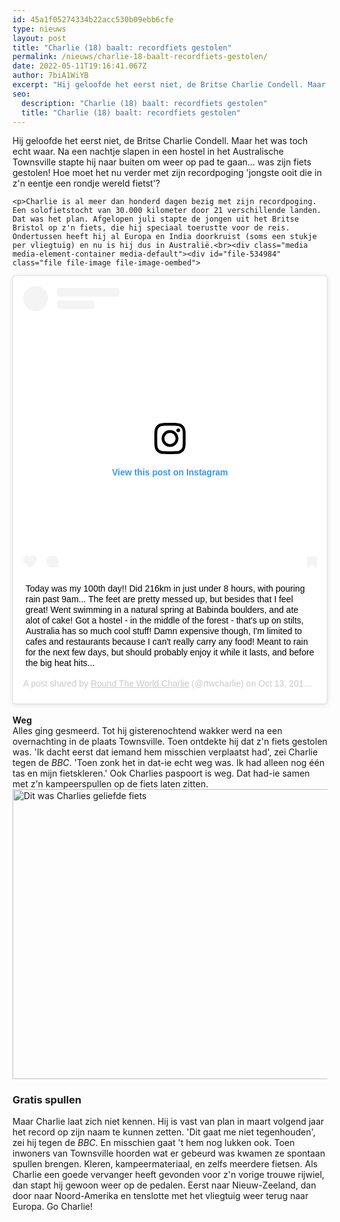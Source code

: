 ```yaml
---
id: 45a1f05274334b22acc530b09ebb6cfe
type: nieuws
layout: post
title: "Charlie (18) baalt: recordfiets gestolen"
permalink: /nieuws/charlie-18-baalt-recordfiets-gestolen/
date: 2022-05-11T19:16:41.067Z
author: 7biA1WiYB
excerpt: "Hij geloofde het eerst niet, de Britse Charlie Condell. Maar het was toch echt waar. Na een nachtje slapen in een hostel in het Australische Townsville stapte hij naar buiten om weer op pad te gaan... was zijn fiets gestolen! Hoe moet het nu verder met zijn recordpoging 'jongste ooit die in z'n eentje een rondje wereld fietst'?  "
seo:
  description: "Charlie (18) baalt: recordfiets gestolen"
  title: "Charlie (18) baalt: recordfiets gestolen"
---
```

Hij geloofde het eerst niet, de Britse Charlie Condell. Maar het was toch echt waar. Na een nachtje slapen in een hostel in het Australische Townsville stapte hij naar buiten om weer op pad te gaan... was zijn fiets gestolen! Hoe moet het nu verder met zijn recordpoging 'jongste ooit die in z'n eentje een rondje wereld fietst'?  

    <p>Charlie is al meer dan honderd dagen bezig met zijn recordpoging. Een solofietstocht van 30.000 kilometer door 21 verschillende landen. Dat was het plan. Afgelopen juli stapte de jongen uit het Britse Bristol op z'n fiets, die hij speciaal toerustte voor de reis. Ondertussen heeft hij al Europa en India doorkruist (soms een stukje per vliegtuig) en nu is hij dus in Australië.<br><div class="media media-element-container media-default"><div id="file-534984" class="file file-image file-image-oembed">

        
  
  <div class="content">
    
<blockquote class="instagram-media" data-instgrm-captioned="" data-instgrm-permalink="https://www.instagram.com/p/Bo3jGveH5qD/?utm_source=ig_embed&amp;utm_campaign=loading" data-instgrm-version="12" style=" background:#FFF; border:0; border-radius:3px; box-shadow:0 0 1px 0 rgba(0,0,0,0.5),0 1px 10px 0 rgba(0,0,0,0.15); margin: 1px; max-width:640px; min-width:326px; padding:0; width:99.375%; width:-webkit-calc(100% - 2px); width:calc(100% - 2px);"><div style="padding:16px;"> <a href="https://www.instagram.com/p/Bo3jGveH5qD/?utm_source=ig_embed&amp;utm_campaign=loading" style=" background:#FFFFFF; line-height:0; padding:0 0; text-align:center; text-decoration:none; width:100%;" target="_blank"> <div style=" display: flex; flex-direction: row; align-items: center;"> <div style="background-color: #F4F4F4; border-radius: 50%; flex-grow: 0; height: 40px; margin-right: 14px; width: 40px;"></div> <div style="display: flex; flex-direction: column; flex-grow: 1; justify-content: center;"> <div style=" background-color: #F4F4F4; border-radius: 4px; flex-grow: 0; height: 14px; margin-bottom: 6px; width: 100px;"></div> <div style=" background-color: #F4F4F4; border-radius: 4px; flex-grow: 0; height: 14px; width: 60px;"></div></div></div><div style="padding: 19% 0;"></div> <div style="display:block; height:50px; margin:0 auto 12px; width:50px;"><svg width="50px" height="50px" viewbox="0 0 60 60" version="1.1" xmlns="https://www.w3.org/2000/svg" xmlns:xlink="https://www.w3.org/1999/xlink"><g stroke="none" stroke-width="1" fill="none" fill-rule="evenodd"><g transform="translate(-511.000000, -20.000000)" fill="#000000"><g><path d="M556.869,30.41 C554.814,30.41 553.148,32.076 553.148,34.131 C553.148,36.186 554.814,37.852 556.869,37.852 C558.924,37.852 560.59,36.186 560.59,34.131 C560.59,32.076 558.924,30.41 556.869,30.41 M541,60.657 C535.114,60.657 530.342,55.887 530.342,50 C530.342,44.114 535.114,39.342 541,39.342 C546.887,39.342 551.658,44.114 551.658,50 C551.658,55.887 546.887,60.657 541,60.657 M541,33.886 C532.1,33.886 524.886,41.1 524.886,50 C524.886,58.899 532.1,66.113 541,66.113 C549.9,66.113 557.115,58.899 557.115,50 C557.115,41.1 549.9,33.886 541,33.886 M565.378,62.101 C565.244,65.022 564.756,66.606 564.346,67.663 C563.803,69.06 563.154,70.057 562.106,71.106 C561.058,72.155 560.06,72.803 558.662,73.347 C557.607,73.757 556.021,74.244 553.102,74.378 C549.944,74.521 548.997,74.552 541,74.552 C533.003,74.552 532.056,74.521 528.898,74.378 C525.979,74.244 524.393,73.757 523.338,73.347 C521.94,72.803 520.942,72.155 519.894,71.106 C518.846,70.057 518.197,69.06 517.654,67.663 C517.244,66.606 516.755,65.022 516.623,62.101 C516.479,58.943 516.448,57.996 516.448,50 C516.448,42.003 516.479,41.056 516.623,37.899 C516.755,34.978 517.244,33.391 517.654,32.338 C518.197,30.938 518.846,29.942 519.894,28.894 C520.942,27.846 521.94,27.196 523.338,26.654 C524.393,26.244 525.979,25.756 528.898,25.623 C532.057,25.479 533.004,25.448 541,25.448 C548.997,25.448 549.943,25.479 553.102,25.623 C556.021,25.756 557.607,26.244 558.662,26.654 C560.06,27.196 561.058,27.846 562.106,28.894 C563.154,29.942 563.803,30.938 564.346,32.338 C564.756,33.391 565.244,34.978 565.378,37.899 C565.522,41.056 565.552,42.003 565.552,50 C565.552,57.996 565.522,58.943 565.378,62.101 M570.82,37.631 C570.674,34.438 570.167,32.258 569.425,30.349 C568.659,28.377 567.633,26.702 565.965,25.035 C564.297,23.368 562.623,22.342 560.652,21.575 C558.743,20.834 556.562,20.326 553.369,20.18 C550.169,20.033 549.148,20 541,20 C532.853,20 531.831,20.033 528.631,20.18 C525.438,20.326 523.257,20.834 521.349,21.575 C519.376,22.342 517.703,23.368 516.035,25.035 C514.368,26.702 513.342,28.377 512.574,30.349 C511.834,32.258 511.326,34.438 511.181,37.631 C511.035,40.831 511,41.851 511,50 C511,58.147 511.035,59.17 511.181,62.369 C511.326,65.562 511.834,67.743 512.574,69.651 C513.342,71.625 514.368,73.296 516.035,74.965 C517.703,76.634 519.376,77.658 521.349,78.425 C523.257,79.167 525.438,79.673 528.631,79.82 C531.831,79.965 532.853,80.001 541,80.001 C549.148,80.001 550.169,79.965 553.369,79.82 C556.562,79.673 558.743,79.167 560.652,78.425 C562.623,77.658 564.297,76.634 565.965,74.965 C567.633,73.296 568.659,71.625 569.425,69.651 C570.167,67.743 570.674,65.562 570.82,62.369 C570.966,59.17 571,58.147 571,50 C571,41.851 570.966,40.831 570.82,37.631"></path></g></g></g></svg></div><div style="padding-top: 8px;"> <div style=" color:#3897f0; font-family:Arial,sans-serif; font-size:14px; font-style:normal; font-weight:550; line-height:18px;"> View this post on Instagram</div></div><div style="padding: 12.5% 0;"></div> <div style="display: flex; flex-direction: row; margin-bottom: 14px; align-items: center;"><div> <div style="background-color: #F4F4F4; border-radius: 50%; height: 12.5px; width: 12.5px; transform: translateX(0px) translateY(7px);"></div> <div style="background-color: #F4F4F4; height: 12.5px; transform: rotate(-45deg) translateX(3px) translateY(1px); width: 12.5px; flex-grow: 0; margin-right: 14px; margin-left: 2px;"></div> <div style="background-color: #F4F4F4; border-radius: 50%; height: 12.5px; width: 12.5px; transform: translateX(9px) translateY(-18px);"></div></div><div style="margin-left: 8px;"> <div style=" background-color: #F4F4F4; border-radius: 50%; flex-grow: 0; height: 20px; width: 20px;"></div> <div style=" width: 0; height: 0; border-top: 2px solid transparent; border-left: 6px solid #f4f4f4; border-bottom: 2px solid transparent; transform: translateX(16px) translateY(-4px) rotate(30deg)"></div></div><div style="margin-left: auto;"> <div style=" width: 0px; border-top: 8px solid #F4F4F4; border-right: 8px solid transparent; transform: translateY(16px);"></div> <div style=" background-color: #F4F4F4; flex-grow: 0; height: 12px; width: 16px; transform: translateY(-4px);"></div> <div style=" width: 0; height: 0; border-top: 8px solid #F4F4F4; border-left: 8px solid transparent; transform: translateY(-4px) translateX(8px);"></div></div></div></a> <p style=" margin:8px 0 0 0; padding:0 4px;"> <a href="https://www.instagram.com/p/Bo3jGveH5qD/?utm_source=ig_embed&amp;utm_campaign=loading" style=" color:#000; font-family:Arial,sans-serif; font-size:14px; font-style:normal; font-weight:normal; line-height:17px; text-decoration:none; word-wrap:break-word;" target="_blank">Today was my 100th day!! Did 216km in just under 8 hours, with pouring rain past 9am... The feet are pretty messed up, but besides that I feel great! Went swimming in a natural spring at Babinda boulders, and ate alot of cake! Got a hostel - in the middle of the forest - that&#39;s up on stilts, Australia has so much cool stuff! Damn expensive though, I&#39;m limited to cafes and restaurants because I can&#39;t really carry any food! Meant to rain for the next few days, but should probably enjoy it while it lasts, and before the big heat hits...</a></p> <p style=" color:#c9c8cd; font-family:Arial,sans-serif; font-size:14px; line-height:17px; margin-bottom:0; margin-top:8px; overflow:hidden; padding:8px 0 7px; text-align:center; text-overflow:ellipsis; white-space:nowrap;">A post shared by <a href="https://www.instagram.com/rtwcharlie/?utm_source=ig_embed&amp;utm_campaign=loading" style=" color:#c9c8cd; font-family:Arial,sans-serif; font-size:14px; font-style:normal; font-weight:normal; line-height:17px;" target="_blank"> Round The World Charlie</a> (@rtwcharlie) on <time style=" font-family:Arial,sans-serif; font-size:14px; line-height:17px;" datetime="2018-10-13T09:17:00+00:00">Oct 13, 2018 at 2:17am PDT</time></p></div></blockquote>
<script async="" src="//www.instagram.com/embed.js"></script>  </div>

  
</div>
</div><br><strong>Weg</strong><br>Alles ging gesmeerd. Tot hij gisterenochtend wakker werd na een overnachting in de plaats Townsville. Toen ontdekte hij dat z'n fiets gestolen was. 'Ik dacht eerst dat iemand hem misschien verplaatst had', zei Charlie tegen de <em>BBC</em>. 'Toen zonk het in dat-ie echt weg was. Ik had alleen nog één tas en mijn fietskleren.' Ook Charlies paspoort is weg. Dat had-ie samen met z'n kampeerspullen op de fiets laten zitten.<br><div class="media media-element-container media-default"><div id="file-534985" class="file file-image file-image-png">

        
  
  <div class="content">
    <img alt="Dit was Charlies geliefde fiets" title="Dit was Charlies geliefde fiets" height="464" width="520" class="media-element file-default" data-delta="2" src="https://original.sevendays.nl/sites/default/files/charlies%20fiets.png">  </div>

  
</div>
</div>
<h3><strong>Gratis spullen</strong></h3>
<p>Maar Charlie laat zich niet kennen. Hij is vast van plan in maart volgend jaar het record op zijn naam te kunnen zetten. 'Dit gaat me niet tegenhouden', zei hij tegen de <em>BBC</em>. En misschien gaat 't hem nog lukken ook. Toen inwoners van Townsville hoorden wat er gebeurd was kwamen ze spontaan spullen brengen. Kleren, kampeermateriaal, en zelfs meerdere fietsen. Als Charlie een goede vervanger heeft gevonden voor z'n vorige trouwe rijwiel, dan stapt hij gewoon weer op de pedalen. Eerst naar Nieuw-Zeeland, dan door naar Noord-Amerika en tenslotte met het vliegtuig weer terug naar Europa. Go Charlie!</p>  
